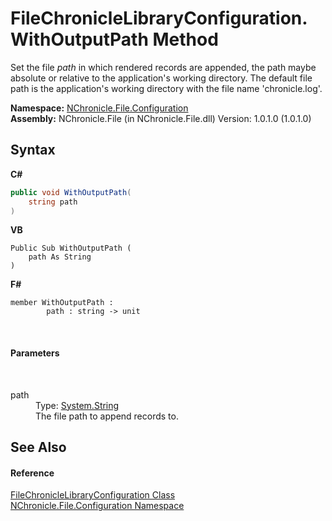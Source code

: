 # FileChronicleLibraryConfiguration.WithOutputPath Method 
 

Set the file *path* in which rendered records are appended, the path maybe absolute or relative to the application's working directory. The default file path is the application's working directory with the file name 'chronicle.log'.

**Namespace:**&nbsp;<a href="N_NChronicle_File_Configuration.md">NChronicle.File.Configuration</a><br />**Assembly:**&nbsp;NChronicle.File (in NChronicle.File.dll) Version: 1.0.1.0 (1.0.1.0)

## Syntax

**C#**<br />
``` C#
public void WithOutputPath(
	string path
)
```

**VB**<br />
``` VB
Public Sub WithOutputPath ( 
	path As String
)
```

**F#**<br />
``` F#
member WithOutputPath : 
        path : string -> unit 

```

<br />

#### Parameters
&nbsp;<dl><dt>path</dt><dd>Type: <a href="http://msdn2.microsoft.com/en-us/library/s1wwdcbf" target="_blank">System.String</a><br />The file path to append records to.</dd></dl>

## See Also


#### Reference
<a href="T_NChronicle_File_Configuration_FileChronicleLibraryConfiguration.md">FileChronicleLibraryConfiguration Class</a><br /><a href="N_NChronicle_File_Configuration.md">NChronicle.File.Configuration Namespace</a><br />
